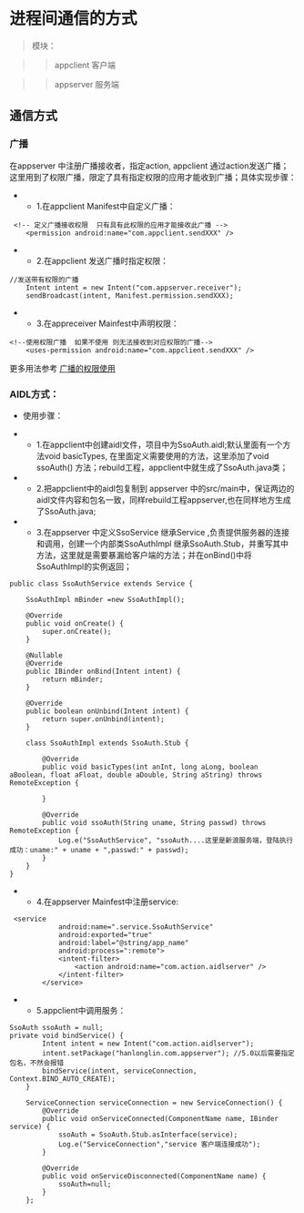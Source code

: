 # 进程间通信的方式

>模块：

>> appclient 客户端

>> appserver 服务端

## 通信方式

### 广播
在appserver 中注册广播接收者，指定action, appclient 通过action发送广播；
这里用到了权限广播，限定了具有指定权限的应用才能收到广播；具体实现步骤：
* * 1.在appclient Manifest中自定义广播：
```
 <!-- 定义广播接收权限  只有具有此权限的应用才能接收此广播 -->
    <permission android:name="com.appclient.sendXXX" />
```
* * 2.在appclient 发送广播时指定权限：
```
//发送带有权限的广播
    Intent intent = new Intent("com.appserver.receiver");
    sendBroadcast(intent, Manifest.permission.sendXXX);
```
* * 3.在appreceiver  Mainfest中声明权限：
```
<!--使用权限广播  如果不使用 则无法接收到对应权限的广播-->
    <uses-permission android:name="com.appclient.sendXXX" />
```
更多用法参考 [广播的权限使用](https://blog.csdn.net/mafei852213034/article/details/79934375)

### AIDL方式：

* 使用步骤：
* * 1.在appclient中创建aidl文件，项目中为SsoAuth.aidl;默认里面有一个方法void basicTypes, 在里面定义需要使用的方法，这里添加了void ssoAuth() 方法；rebuild工程，appclient中就生成了SsoAuth.java类；

* * 2.把appclient中的aidl包复制到 appserver 中的src/main中，保证两边的aidl文件内容和包名一致，同样rebuild工程appserver,也在同样地方生成了SsoAuth.java;

* * 3.在appserver 中定义SsoService 继承Service ,负责提供服务器的连接和调用，创建一个内部类SsoAuthImpl 继承SsoAuth.Stub，并重写其中方法，这里就是需要暴漏给客户端的方法；并在onBind()中将SsoAuthImpl的实例返回；
```
public class SsoAuthService extends Service {

    SsoAuthImpl mBinder =new SsoAuthImpl();

    @Override
    public void onCreate() {
        super.onCreate();
    }

    @Nullable
    @Override
    public IBinder onBind(Intent intent) {
        return mBinder;
    }

    @Override
    public boolean onUnbind(Intent intent) {
        return super.onUnbind(intent);
    }

    class SsoAuthImpl extends SsoAuth.Stub {

        @Override
        public void basicTypes(int anInt, long aLong, boolean aBoolean, float aFloat, double aDouble, String aString) throws RemoteException {

        }

        @Override
        public void ssoAuth(String uname, String passwd) throws RemoteException {
            Log.e("SsoAuthService", "ssoAuth....这里是新浪服务端，登陆执行成功：uname:" + uname + ",passwd:" + passwd);
        }
    }
}
```
* * 4.在appserver Mainfest中注册service:
```
 <service
            android:name=".service.SsoAuthService"
            android:exported="true"
            android:label="@string/app_name"
            android:process=":remote">
            <intent-filter>
                <action android:name="com.action.aidlserver" />
            </intent-filter>
        </service>
```

* * 5.appclient中调用服务：
```
SsoAuth ssoAuth = null;
private void bindService() {
        Intent intent = new Intent("com.action.aidlserver");
        intent.setPackage("hanlonglin.com.appserver"); //5.0以后需要指定包名，不然会报错
        bindService(intent, serviceConnection, Context.BIND_AUTO_CREATE);
    }

    ServiceConnection serviceConnection = new ServiceConnection() {
        @Override
        public void onServiceConnected(ComponentName name, IBinder service) {
            ssoAuth = SsoAuth.Stub.asInterface(service);
            Log.e("ServiceConnection","service 客户端连接成功");
        }

        @Override
        public void onServiceDisconnected(ComponentName name) {
            ssoAuth=null;
        }
    };
```
